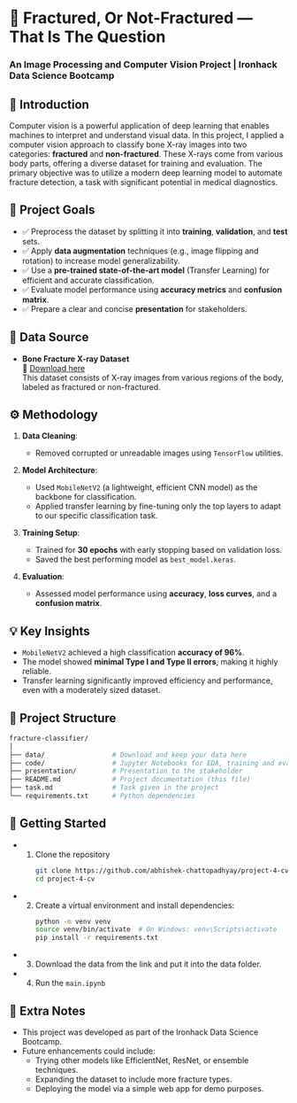 # 🦴 Fractured, Or Not-Fractured — That Is The Question  
### An Image Processing and Computer Vision Project | Ironhack Data Science Bootcamp

## 📌 Introduction  
Computer vision is a powerful application of deep learning that enables machines to interpret and understand visual data. In this project, I applied a computer vision approach to classify bone X-ray images into two categories: **fractured** and **non-fractured**. These X-rays come from various body parts, offering a diverse dataset for training and evaluation. The primary objective was to utilize a modern deep learning model to automate fracture detection, a task with significant potential in medical diagnostics.

## 🎯 Project Goals  
- ✅ Preprocess the dataset by splitting it into **training**, **validation**, and **test** sets.  
- ✅ Apply **data augmentation** techniques (e.g., image flipping and rotation) to increase model generalizability.  
- ✅ Use a **pre-trained state-of-the-art model** (Transfer Learning) for efficient and accurate classification.  
- ✅ Evaluate model performance using **accuracy metrics** and **confusion matrix**.  
- ✅ Prepare a clear and concise **presentation** for stakeholders.

## 📂 Data Source  
- **Bone Fracture X-ray Dataset**  
  📎 [Download here](https://drive.google.com/file/d/1WeuxOenviI1_ElW5ISED4MhvR_YFYdmB/view?usp=drive_link)  
  This dataset consists of X-ray images from various regions of the body, labeled as fractured or non-fractured.

## ⚙️ Methodology  
1. **Data Cleaning**:  
   - Removed corrupted or unreadable images using `TensorFlow` utilities.  

2. **Model Architecture**:  
   - Used `MobileNetV2` (a lightweight, efficient CNN model) as the backbone for classification.  
   - Applied transfer learning by fine-tuning only the top layers to adapt to our specific classification task.

3. **Training Setup**:  
   - Trained for **30 epochs** with early stopping based on validation loss.  
   - Saved the best performing model as `best_model.keras`.  

4. **Evaluation**:  
   - Assessed model performance using **accuracy**, **loss curves**, and a **confusion matrix**.

## 💡 Key Insights  
- `MobileNetV2` achieved a high classification **accuracy of 96%**.  
- The model showed **minimal Type I and Type II errors**, making it highly reliable.  
- Transfer learning significantly improved efficiency and performance, even with a moderately sized dataset.

## 🧾 Project Structure  
```bash
fracture-classifier/
│
├── data/                 # Download and keep your data here
├── code/                 # Jupyter Notebooks for EDA, training and evaluation, best model (.keras) is here
├── presentation/         # Presentation to the stakeholder 
├── README.md             # Project documentation (this file)
├── task.md               # Task given in the project 
└── requirements.txt      # Python dependencies
```

## 🚀 Getting Started
- 1. Clone the repository
     ```bash
     git clone https://github.com/abhishek-chattopadhyay/project-4-cv.git
     cd project-4-cv
     ```
- 2. Create a virtual environment and install dependencies:
     ```bash
     python -m venv venv
     source venv/bin/activate  # On Windows: venv\Scripts\activate
     pip install -r requirements.txt
     ```
- 3. Download the data from the link and put it into the data folder.
- 4. Run the `main.ipynb`

## 📝 Extra Notes
- This project was developed as part of the Ironhack Data Science Bootcamp.
- Future enhancements could include:
  - Trying other models like EfficientNet, ResNet, or ensemble techniques.
  - Expanding the dataset to include more fracture types.
  - Deploying the model via a simple web app for demo purposes.
